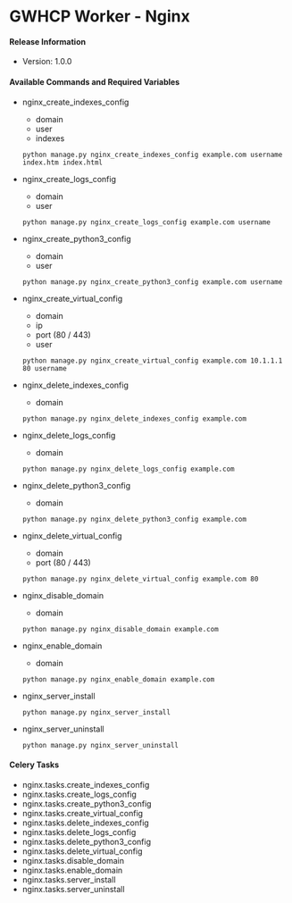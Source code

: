 # GWHCP Worker - Nginx #

#### Release Information ####

* Version: 1.0.0

#### Available Commands and Required Variables ####

* nginx_create_indexes_config
    * domain
    * user
    * indexes

    `python manage.py nginx_create_indexes_config example.com username index.htm index.html`

* nginx_create_logs_config
    * domain
    * user

    `python manage.py nginx_create_logs_config example.com username`

* nginx_create_python3_config
    * domain
    * user

    `python manage.py nginx_create_python3_config example.com username`

* nginx_create_virtual_config
    * domain
    * ip
    * port (80 / 443)
    * user

    `python manage.py nginx_create_virtual_config example.com 10.1.1.1 80 username`

* nginx_delete_indexes_config
    * domain

    `python manage.py nginx_delete_indexes_config example.com`

* nginx_delete_logs_config
    * domain

    `python manage.py nginx_delete_logs_config example.com`

* nginx_delete_python3_config
    * domain

    `python manage.py nginx_delete_python3_config example.com`

* nginx_delete_virtual_config
    * domain
    * port (80 / 443)

    `python manage.py nginx_delete_virtual_config example.com 80`

* nginx_disable_domain
    * domain

    `python manage.py nginx_disable_domain example.com`

* nginx_enable_domain
    * domain

    `python manage.py nginx_enable_domain example.com`

* nginx_server_install

    `python manage.py nginx_server_install`

* nginx_server_uninstall

    `python manage.py nginx_server_uninstall`

#### Celery Tasks ####

* nginx.tasks.create_indexes_config
* nginx.tasks.create_logs_config
* nginx.tasks.create_python3_config
* nginx.tasks.create_virtual_config
* nginx.tasks.delete_indexes_config
* nginx.tasks.delete_logs_config
* nginx.tasks.delete_python3_config
* nginx.tasks.delete_virtual_config
* nginx.tasks.disable_domain
* nginx.tasks.enable_domain
* nginx.tasks.server_install
* nginx.tasks.server_uninstall